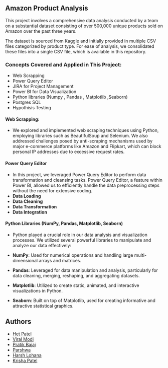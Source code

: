 
## Amazon Product Analysis

This project involves a comprehensive data analysis conducted by a team on a substantial dataset consisting of over 500,000 unique products sold on Amazon over the past three years.

The dataset is sourced from Kaggle and initially provided in multiple CSV files categorized by product type. For ease of analysis, we consolidated these files into a single CSV file, which is available in this repository.

### Concepts Covered and Applied in This Project: 
- Web Scrapping
- Power Query Editor
- JIRA for Project Management
- Power BI for Data Visualization
- Python libraries (Numpy , Pandas , Matplotlib ,Seaborn)
- Postgres SQL 
- Hypothisis Testing 


#### Web Scrapping:
- We explored and implemented web scraping techniques using Python, employing libraries such as BeautifulSoup and Selenium. We also addressed challenges posed by anti-scraping mechanisms used by major e-commerce platforms like Amazon and Flipkart, which can block personal IP addresses due to excessive request rates.
#### Power Query Editor
- In this project, we leveraged Power Query Editor to perform data transformation and cleansing tasks. Power Query Editor, a feature within Power BI, allowed us to efficiently handle the data preprocessing steps without the need for extensive coding.
- **Data Loading**
- **Data Cleaning**
- **Data Transformation**
- **Data Integration**


#### Python Libraries (NumPy, Pandas, Matplotlib, Seaborn)
- Python played a crucial role in our data analysis and visualization processes. We utilized several powerful libraries to manipulate and analyze our data effectively:

- **NumPy**: Used for numerical operations and handling large multi-dimensional arrays and matrices.
- **Pandas**: Leveraged for data manipulation and analysis, particularly for data cleaning, merging, reshaping, and aggregating datasets.
- **Matplotlib**: Utilized to create static, animated, and interactive visualizations in Python.
- **Seaborn**: Built on top of Matplotlib, used for creating informative and attractive statistical graphics.








## Authors

- [Het Patel](https://www.github.com/het2810)
- [Viral Modi](https://www.github.com/ViruModi228)
- [Pratik Bajaj](https://github.com/Pratikbajaj)
- [Parshwa](https://github.com/parshwa9324)
- [Harsh Lohana ](https://github.com/HarshilLohana)
- [Krisha Patel](https://www.github.com/krishapatel14)

